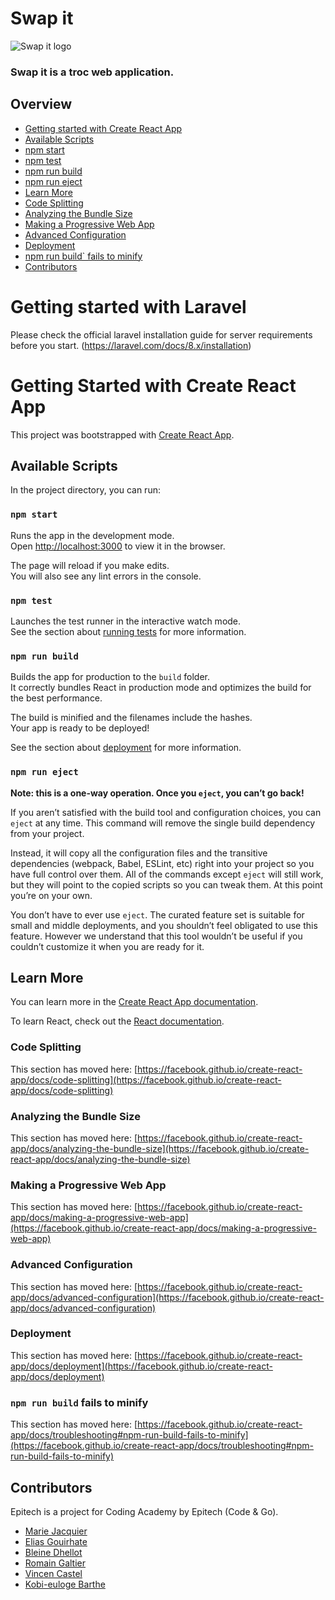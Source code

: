 # Swap it 

![Swap it logo](/https://raw.githubusercontent.com/EpitechIT2020/C-COD-260-PAR-2-1-ecp-marie.jacquier/master/front_swapit/src/assets/images/logo.png?token=ARIGVFWLGIBLADMD7KY2QI3AF7GFU)

### Swap it is a troc web application.

## Overview

- [Getting started with Create React App](#Getting-started-with-Create-React-App)
- [Available Scripts](##Available-Scripts)
- [npm start](##npm-start)
- [npm test](###npm-test)
- [npm run build](###npm-run-build)
- [npm run eject](###npm-run-eject )
- [Learn More](##Learn-More)
- [Code Splitting](###Code-Splitting)
- [Analyzing the Bundle Size](#Analyzing-the-Bundle-Size)
- [Making a Progressive Web App](#Making-a-Progressive-Web-App)
- [Advanced Configuration](#Advanced-Configuration)
- [Deployment](#Deployment)
- [npm run build` fails to minify](##npm)
- [Contributors](#contributors)


# Getting started with Laravel

Please check the official laravel installation guide for server requirements before you start. (https://laravel.com/docs/8.x/installation)



# Getting Started with Create React App

This project was bootstrapped with [Create React App](https://github.com/facebook/create-react-app).

## Available Scripts

In the project directory, you can run:

### `npm start`

Runs the app in the development mode.\
Open [http://localhost:3000](http://localhost:3000) to view it in the browser.

The page will reload if you make edits.\
You will also see any lint errors in the console.

### `npm test`

Launches the test runner in the interactive watch mode.\
See the section about [running tests](https://facebook.github.io/create-react-app/docs/running-tests) for more information.

### `npm run build`

Builds the app for production to the `build` folder.\
It correctly bundles React in production mode and optimizes the build for the best performance.

The build is minified and the filenames include the hashes.\
Your app is ready to be deployed!

See the section about [deployment](https://facebook.github.io/create-react-app/docs/deployment) for more information.

### `npm run eject`

**Note: this is a one-way operation. Once you `eject`, you can’t go back!**

If you aren’t satisfied with the build tool and configuration choices, you can `eject` at any time. This command will remove the single build dependency from your project.

Instead, it will copy all the configuration files and the transitive dependencies (webpack, Babel, ESLint, etc) right into your project so you have full control over them. All of the commands except `eject` will still work, but they will point to the copied scripts so you can tweak them. At this point you’re on your own.

You don’t have to ever use `eject`. The curated feature set is suitable for small and middle deployments, and you shouldn’t feel obligated to use this feature. However we understand that this tool wouldn’t be useful if you couldn’t customize it when you are ready for it.

## Learn More

You can learn more in the [Create React App documentation](https://facebook.github.io/create-react-app/docs/getting-started).

To learn React, check out the [React documentation](https://reactjs.org/).

### Code Splitting

This section has moved here: [https://facebook.github.io/create-react-app/docs/code-splitting](https://facebook.github.io/create-react-app/docs/code-splitting)

### Analyzing the Bundle Size

This section has moved here: [https://facebook.github.io/create-react-app/docs/analyzing-the-bundle-size](https://facebook.github.io/create-react-app/docs/analyzing-the-bundle-size)

### Making a Progressive Web App

This section has moved here: [https://facebook.github.io/create-react-app/docs/making-a-progressive-web-app](https://facebook.github.io/create-react-app/docs/making-a-progressive-web-app)

### Advanced Configuration

This section has moved here: [https://facebook.github.io/create-react-app/docs/advanced-configuration](https://facebook.github.io/create-react-app/docs/advanced-configuration)

### Deployment

This section has moved here: [https://facebook.github.io/create-react-app/docs/deployment](https://facebook.github.io/create-react-app/docs/deployment)

### `npm run build` fails to minify

This section has moved here: [https://facebook.github.io/create-react-app/docs/troubleshooting#npm-run-build-fails-to-minify](https://facebook.github.io/create-react-app/docs/troubleshooting#npm-run-build-fails-to-minify)



## Contributors

Epitech is a project for Coding Academy by Epitech (Code & Go).

- [Marie Jacquier](https://github.com/marizona)
- [Elias Gouirhate](https://github.com/eligrt10)
- [Bleine Dhellot](https://github.com/bleine201)
- [Romain Galtier](https://github.com/Romain1103)
- [Vincen Castel](https://github.com/Cast-El)
- [Kobi-euloge Barthe](https://github.com/aiglenoir5)



